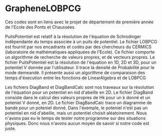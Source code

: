 # GrapheneLOBPCG

Ces codes sont en liens avec le projet de département de première année de l'Ecole des Ponts et Chaussées.

PuitsPotentiel est relatif à la résolution de l'équation de Schrodinger indépendante du temps associée à un puits de potentiel. Le fichier LOBPCG est
fournit par nos encadrants et codés par des chercheurs du CERMICS (laboratoire de mathématiques appliquées de l'Ecole). Ce fichier comporte un algorithme de recherche de
valeurs propres, et de vecteurs propres. Le fichier PuitsPotentiel est la résolution de l'équation en 1D, 2D et 3D, pour un potentiel V donnée par l'utilisateur. Il trace la densité de Probabilité pour le mode demeandé. Il présente aussi un algorithme de comparaison des temps d'éxecution entre les fonctions de LinearAlgebra et de LOBPCG

Les fichiers DiagBand et DiagBandCalc sont nos traveaux sur la résolution de l'équation pour un potentiel en nid d'abeille en 2D. Le fichier DiagBand consiste dans le calcul des valeurs propres de Hk pour un k donné et un poteniel V donné, en 2D.
Le fichier DiagBandCalc trace un diagramme de bande pour un poteniel donné. Dans l'exemple, le poteniel n'est pas un potentiel en nid d'abeille, mais un potentiel choisit aléatoirement. Nous n'avons pas eu le temps de tester notre programme sur des situations physiques. Donc nous n'avons aucun moyen de savoir si notre code est juste. 
